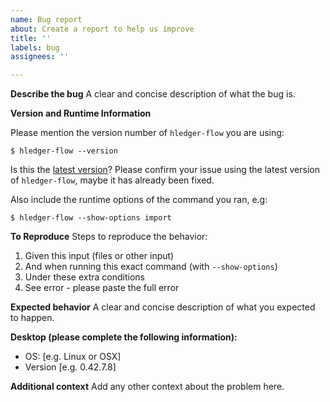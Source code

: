 ```yaml
---
name: Bug report
about: Create a report to help us improve
title: ''
labels: bug
assignees: ''

---
```


**Describe the bug**
A clear and concise description of what the bug is.

**Version and Runtime Information**

Please mention the version number of `hledger-flow` you are using:
```
$ hledger-flow --version
```

Is this the [latest version](https://github.com/apauley/hledger-flow/releases)?
Please confirm your issue using the latest version of `hledger-flow`, maybe it has already been fixed.

Also include the runtime options of the command you ran, e.g:
```
$ hledger-flow --show-options import
```

**To Reproduce**
Steps to reproduce the behavior:
1. Given this input (files or other input)
2. And when running this exact command (with `--show-options`)
3. Under these extra conditions
4. See error - please paste the full error

**Expected behavior**
A clear and concise description of what you expected to happen.

**Desktop (please complete the following information):**
 - OS: [e.g. Linux or OSX]
 - Version [e.g. 0.42.7.8]

**Additional context**
Add any other context about the problem here.
